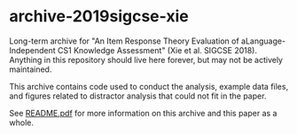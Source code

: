 # archive-2019sigcse-xie
Long-term archive for "An Item Response Theory Evaluation of aLanguage-Independent CS1 Knowledge Assessment" (Xie et al. SIGCSE 2018). Anything in this repository should live here forever, but may not be actively maintained.

This archive contains code used to conduct the analysis, example data files, and figures related to distractor analysis that could not fit in the paper.

See [README.pdf](https://github.com/codeandcognition/archive-2019sigcse-xie/blob/master/README.pdf) for more information on this archive and this paper as a whole.
